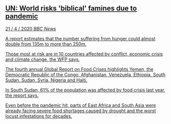 <a class='link' href='https://archive.vn/1d1T8'>
<article>

## UN: World risks 'biblical' famines due to pandemic

<time datetime=2020-04-15>21 / 4 / 2020</time>
<em class='source'>BBC News</em>

A report estimates that the number suffering from hunger could almost double
from 135m to more than 250m.

Those most at risk are in 10 countries affected by conflict, economic crisis
and climate change, the WFP says.

The fourth annual Global Report on Food Crises highlights Yemen, the Democratic
Republic of the Congo, Afghanistan, Venezuela, Ethiopia, South Sudan, Sudan,
Syria, Nigeria and Haiti.

In South Sudan, 61% of the population was affected by food crisis last year,
the report says.

Even before the pandemic hit, parts of East Africa and South Asia were already
facing severe food shortages caused by drought and the worst locust
infestations for decades.

</article>
</a>
